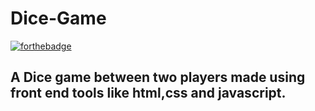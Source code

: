 # Dice-Game
[![forthebadge](https://forthebadge.com/images/badges/made-with-javascript.svg)](https://forthebadge.com)
## A Dice game between two players made using front end tools like html,css and javascript.
